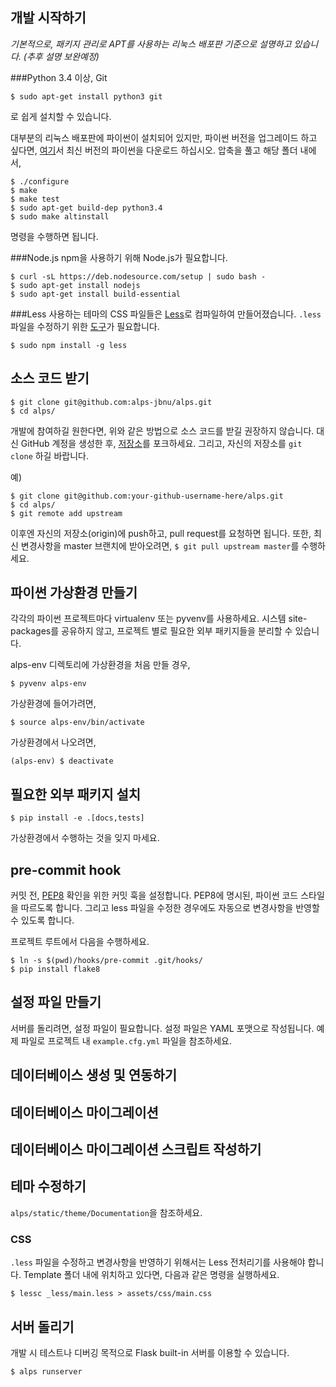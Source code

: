 ## 개발 시작하기
*기본적으로, 패키지 관리로 APT를 사용하는 리눅스 배포판 기준으로 설명하고 있습니다.
(추후 설명 보완예정)*

###Python 3.4 이상, Git
```console
$ sudo apt-get install python3 git
```
로 쉽게 설치할 수 있습니다.

대부분의 리눅스 배포판에 파이썬이 설치되어 있지만,
파이썬 버전을 업그레이드 하고 싶다면,
[여기](https://www.python.org/downloads/)서 최신 버전의 파이썬을 다운로드 하십시오.
압축을 풀고 해당 폴더 내에서,
```console
$ ./configure
$ make
$ make test
$ sudo apt-get build-dep python3.4
$ sudo make altinstall
```
명령을 수행하면 됩니다.

###Node.js
npm을 사용하기 위해 Node.js가 필요합니다.

```console
$ curl -sL https://deb.nodesource.com/setup | sudo bash -
$ sudo apt-get install nodejs
$ sudo apt-get install build-essential
```

###Less
사용하는 테마의 CSS 파일들은 [Less](http://en.wikipedia.org/wiki/Less_%28stylesheet_language%29)로
컴파일하여 만들어졌습니다. `.less` 파일을 수정하기 위한 [도구](http://lesscss.org/)가 필요합니다.

```console
$ sudo npm install -g less
```

## 소스 코드 받기
```console
$ git clone git@github.com:alps-jbnu/alps.git
$ cd alps/
```

개발에 참여하길 원한다면, 위와 같은 방법으로 소스 코드를 받길 권장하지 않습니다.
대신 GitHub 계정을 생성한 후, [저장소](https://github.com/alps-jbnu/alps)를
포크하세요. 그리고, 자신의 저장소를 `git clone` 하길 바랍니다.

예)
```console
$ git clone git@github.com:your-github-username-here/alps.git
$ cd alps/
$ git remote add upstream 
```
이후엔 자신의 저장소(origin)에 push하고, pull request를 요청하면 됩니다.
또한, 최신 변경사항을 master 브랜치에 받아오려면, `$ git pull upstream master`를
수행하세요.

## 파이썬 가상환경 만들기
각각의 파이썬 프로젝트마다 virtualenv 또는 pyvenv를 사용하세요. 시스템 site-packages를
공유하지 않고, 프로젝트 별로 필요한 외부 패키지들을 분리할 수 있습니다.

alps-env 디렉토리에 가상환경을 처음 만들 경우,
```console
$ pyvenv alps-env
```

가상환경에 들어가려면,
```console
$ source alps-env/bin/activate
```

가상환경에서 나오려면,
```console
(alps-env) $ deactivate
```

## 필요한 외부 패키지 설치
```console
$ pip install -e .[docs,tests]
```
가상환경에서 수행하는 것을 잊지 마세요.

## pre-commit hook
커밋 전, [PEP8](https://www.python.org/dev/peps/pep-0008/) 확인을 위한 커밋 훅을 설정합니다.
PEP8에 명시된, 파이썬 코드 스타일을 따르도록 합니다. 그리고 less 파일을 수정한 경우에도 자동으로
변경사항을 반영할 수 있도록 합니다.

프로젝트 루트에서 다음을 수행하세요.
```console
$ ln -s $(pwd)/hooks/pre-commit .git/hooks/
$ pip install flake8
```

## 설정 파일 만들기
서버를 돌리려면, 설정 파일이 필요합니다. 설정 파일은 YAML 포맷으로 작성됩니다.
예제 파일로 프로젝트 내 `example.cfg.yml` 파일을 참조하세요.

## 데이터베이스 생성 및 연동하기

## 데이터베이스 마이그레이션

## 데이터베이스 마이그레이션 스크립트 작성하기

## 테마 수정하기
`alps/static/theme/Documentation`을 참조하세요.

### CSS
`.less` 파일을 수정하고 변경사항을 반영하기 위해서는 Less 전처리기를 사용해야 합니다.
Template 폴더 내에 위치하고 있다면, 다음과 같은 명령을 실행하세요.
```console
$ lessc _less/main.less > assets/css/main.css
```

## 서버 돌리기
개발 시 테스트나 디버깅 목적으로 Flask built-in 서버를 이용할 수 있습니다.
```console
$ alps runserver
```

